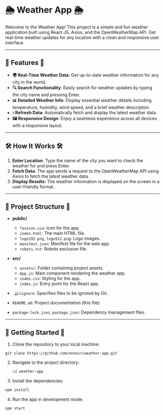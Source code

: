 # 🌦️ Weather App 🌦️

Welcome to the Weather App! This project is a simple and fun weather application built using React JS, Axios, and the OpenWeatherMap API. Get real-time weather updates for any location with a clean and responsive user interface.

---

## 🌟 Features 🌟

- **🌍 Real-Time Weather Data**: Get up-to-date weather information for any city in the world.
- **🔍 Search Functionality**: Easily search for weather updates by typing the city name and pressing Enter.
- **📊 Detailed Weather Info**: Display essential weather details including temperature, humidity, wind speed, and a brief weather description.
- **💧 Refresh Data**: Automatically fetch and display the latest weather data.
- **🖼️ Responsive Design**: Enjoy a seamless experience across all devices with a responsive layout.

---

## 🛠️ How It Works 🛠️

1. **Enter Location**: Type the name of the city you want to check the weather for and press Enter.
2. **Fetch Data**: The app sends a request to the OpenWeatherMap API using Axios to fetch the latest weather data.
3. **Display Results**: The weather information is displayed on the screen in a user-friendly format.

---

## 📂 Project Structure 📂

- **public/**
  - `favicon.ico`: Icon for the app.
  - `index.html`: The main HTML file.
  - `logo192.png`, `logo512.png`: Logo images.
  - `manifest.json`: Manifest file for the web app.
  - `robots.txt`: Robots exclusion file.

- **src/**
  - `assets/`: Folder containing project assets.
  - `App.js`: Main component rendering the weather app.
  - `index.css`: Styling for the app.
  - `index.js`: Entry point for the React app.

- `.gitignore`: Specifies files to be ignored by Git.
- `README.md`: Project documentation (this file).
- `package-lock.json`, `package.json`: Dependency management files.

---

## 🚀 Getting Started 🚀

1. Clone the repository to your local machine:

  ```
  git clone https://github.com/nnnour/weather-app.git
  ```

2. Navigate to the project directory:
   
    ```bash
    cd weather-app
    ```
    
3. Install the dependencies:
   
  ```bash
  npm install
  ```

4. Run the app in development mode:

  ```
  npm start
  ```

